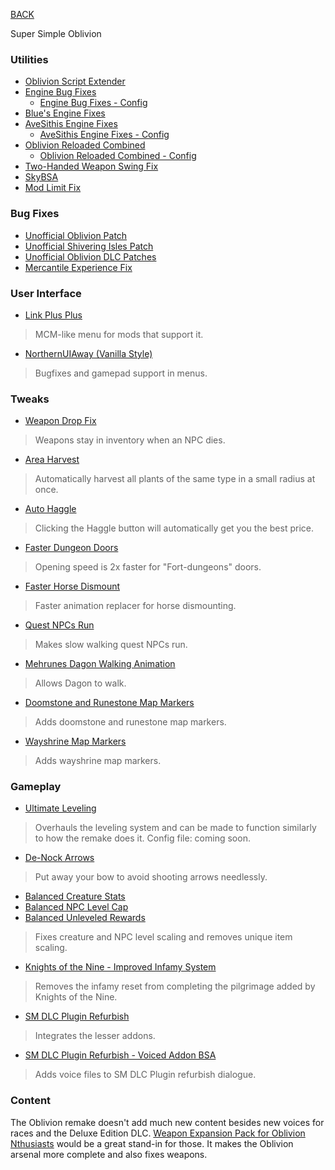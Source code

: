 
[BACK](..)

Super Simple Oblivion

### Utilities
- [Oblivion Script Extender](https://www.nexusmods.com/oblivion/mods/37952)
- [Engine Bug Fixes](https://www.nexusmods.com/oblivion/mods/47085)
    - [Engine Bug Fixes - Config](../../../../../misc/config/dl/oblivion/enginebugfixes/)
- [Blue's Engine Fixes](https://www.nexusmods.com/oblivion/mods/52700)
- [AveSithis Engine Fixes](https://www.nexusmods.com/oblivion/mods/53911)
    - [AveSithis Engine Fixes - Config](../../../../../misc/config/dl/oblivion/avesithisenginefixes/)
- [Oblivion Reloaded Combined](https://www.nexusmods.com/oblivion/mods/51927)
    - [Oblivion Reloaded Combined - Config](../../../../../misc/config/dl/oblivion/oblivionreloadedcombined/)
- [Two-Handed Weapon Swing Fix](https://www.nexusmods.com/oblivion/mods/53555)
- [SkyBSA](https://www.nexusmods.com/oblivion/mods/49568)
- [Mod Limit Fix](https://www.nexusmods.com/oblivion/mods/50066)

### Bug Fixes
- [Unofficial Oblivion Patch](https://www.nexusmods.com/oblivion/mods/5296)
- [Unofficial Shivering Isles Patch](https://www.nexusmods.com/oblivion/mods/10739)
- [Unofficial Oblivion DLC Patches](https://www.nexusmods.com/oblivion/mods/9969)
- [Mercantile Experience Fix](https://www.nexusmods.com/oblivion/mods/50204)

### User Interface
- [Link Plus Plus](https://www.nexusmods.com/oblivion/mods/53352)
> MCM-like menu for mods that support it.
- [NorthernUIAway (Vanilla Style)](https://www.nexusmods.com/Core/Libs/Common/Widgets/DownloadPopUp?id=1000027901&game_id=101&nmm=1)
> Bugfixes and gamepad support in menus. 

### Tweaks
- [Weapon Drop Fix](https://www.nexusmods.com/oblivion/mods/50223)
> Weapons stay in inventory when an NPC dies.
- [Area Harvest](https://www.nexusmods.com/oblivion/mods/50219)
> Automatically harvest all plants of the same type in a small radius at once.
- [Auto Haggle](https://www.nexusmods.com/oblivion/mods/52532)
> Clicking the Haggle button will automatically get you the best price.
- [Faster Dungeon Doors](https://www.nexusmods.com/oblivion/mods/46889)
> Opening speed is 2x faster for "Fort-dungeons" doors. 
- [Faster Horse Dismount](https://www.nexusmods.com/oblivion/mods/50226)
> Faster animation replacer for horse dismounting.
- [Quest NPCs Run](https://www.nexusmods.com/oblivion/mods/49893)
> Makes slow walking quest NPCs run.
- [Mehrunes Dagon Walking Animation](https://www.nexusmods.com/oblivion/mods/52126)
> Allows Dagon to walk.
- [Doomstone and Runestone Map Markers](https://www.nexusmods.com/oblivion/mods/48667)
> Adds doomstone and runestone map markers.
- [Wayshrine Map Markers](https://www.nexusmods.com/oblivion/mods/48729)
> Adds wayshrine map markers.

### Gameplay
- [Ultimate Leveling](https://www.nexusmods.com/oblivion/mods/49134)
> Overhauls the leveling system and can be made to function similarly to how the remake does it. Config file: coming soon.
- [De-Nock Arrows](https://www.nexusmods.com/oblivion/mods/52143)
> Put away your bow to avoid shooting arrows needlessly.
- [Balanced Creature Stats](https://www.nexusmods.com/oblivion/mods/49194)
- [Balanced NPC Level Cap](https://www.nexusmods.com/oblivion/mods/50094)
- [Balanced Unleveled Rewards](https://www.nexusmods.com/oblivion/mods/51050)
> Fixes creature and NPC level scaling and removes unique item scaling.
- [Knights of the Nine - Improved Infamy System](https://www.nexusmods.com/oblivion/mods/50195)
> Removes the infamy reset from completing the pilgrimage added by Knights of the Nine.
- [SM DLC Plugin Refurbish](https://www.nexusmods.com/oblivion/mods/11474)
> Integrates the lesser addons.
- [SM DLC Plugin Refurbish - Voiced Addon BSA](https://www.nexusmods.com/oblivion/mods/52772)
> Adds voice files to SM DLC Plugin refurbish dialogue.

### Content

The Oblivion remake doesn't add much new content besides new voices for races and the Deluxe Edition DLC. [Weapon Expansion Pack for Oblivion Nthusiasts](https://www.nexusmods.com/oblivion/mods/35560) would be a great stand-in for those. It makes the Oblivion arsenal more complete and also fixes weapons.